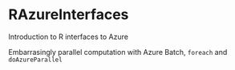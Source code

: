 # RAzureInterfaces
Introduction to R interfaces to Azure

Embarrasingly parallel computation with Azure Batch, `foreach` and `doAzureParallel`
